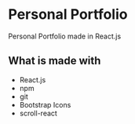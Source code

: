 # Personal Portfolio

Personal Portfolio made in React.js

## What is made with
- React.js
- npm
- git
- Bootstrap Icons
- scroll-react
